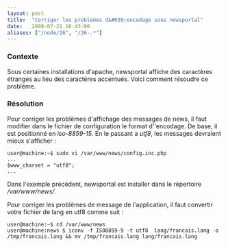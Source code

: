 ```yaml
---
layout: post
title:  "Corriger les problemes d&#039;encodage sous newsportal"
date:   2008-07-21 16:43:00
aliases: ["/node/26", "/26-.*"]
---
```

### Contexte


 Sous certaines installations d'apache, newsportal affiche des
caractères étranges au lieu des caractères accentués. Voici comment
résoudre ce problème.

### Résolution

Pour corriger les problèmes d'affichage des messages de news, il faut
modifier dans le fichier de configuration le format d''encodage. De
base, il est positionné en *iso-8859-15*. En le passant a *utf8*, les
messages devraient mieux s'afficher :

    user@machine:~$ sudo vi /var/www/news/config.inc.php
    ...
    $www_charset = "utf8";
    ...

Dans l'exemple précédent, newsportal est installer dans le répertoire
*/var/www/news/*.

Pour corriger les problèmes de message de l'application, il faut
convertir votre fichier de lang en utf8 comme suit :

    user@machine:~$ cd /var/www/news
    user@machine:news $ iconv -f ISO8859-9 -t utf8  lang/francais.lang -o /tmp/francais.lang && mv /tmp/francais.lang lang/francais.lang
